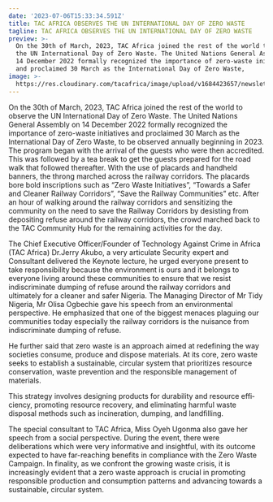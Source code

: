 ```yaml
---
date: '2023-07-06T15:33:34.591Z'
title: TAC AFRICA OBSERVES THE UN INTERNATIONAL DAY OF ZERO WASTE
tagline: TAC AFRICA OBSERVES THE UN INTERNATIONAL DAY OF ZERO WASTE
preview: >-
  On the 30th of March, 2023, TAC Africa joined the rest of the world to observe
  the UN International Day of Zero Waste. The United Nations General Assembly on
  14 December 2022 formally recognized the importance of zero-waste initiatives
  and proclaimed 30 March as the International Day of Zero Waste, 
image: >-
  https://res.cloudinary.com/tacafrica/image/upload/v1684423657/newsletters%20imager/new/NEWSLETTER-07_vijult.png
---
```

On the 30th of March, 2023, TAC Africa joined the rest of the world to observe the UN International Day of Zero Waste. The United Nations General Assembly on 14 December 2022 formally recognized the importance of zero-waste initiatives and proclaimed 30 March as the International Day of Zero Waste, to be observed annually beginning in 2023.
The program began with the arrival of the guests who were then accredited. This was followed by a tea break to get the guests prepared for the road walk that followed thereafter. With the use of placards and handheld banners, the throng marched across the railway corridors. The placards bore bold inscriptions such as “Zero Waste Initiatives”, “Towards a Safer and Cleaner Railway Corridors”, “Save the Railway Communities” etc.
After an hour of walking around the railway corridors and sensitizing the community on the need to save the Railway Corridors by desisting from depositing refuse around the railway corridors, the crowd marched back to the TAC Community Hub for the remaining activities for the day.

The Chief Executive Offi­cer/Founder of Technology Against Crime in Africa (TAC Africa) Dr.Jerry Akubo, a very articulate Security expert and Consultant delivered the Keynote lecture, he urged everyone present to take responsibility because the environment is ours and it belongs to everyone living around these communities to ensure that we resist indiscriminate dumping of refuse around the railway corridors and ultimately for a cleaner and safer Nigeria.
The Managing Director of Mr Tidy Nigeria, Mr Olisa Ogbechie gave his speech from an environmental perspective. He emphasized that one of the biggest menaces plaguing our communities today especially the railway corridors is the nuisance from indiscriminate dumping of refuse.

He further said that zero waste is an approach aimed at redefining the way societies consume, produce and dispose materials. At its core, zero waste seeks to establish a sustainable, circular system that prioritizes resource conservation, waste prevention and the responsible management of materials.

This strategy involves designing products for durability and resource effi­ciency, promoting resource recovery, and eliminating harmful waste disposal methods such as incineration, dumping, and landfilling. 

The special consultant to TAC Africa, Miss Oyeh Ugonma also gave her speech from a social perspective. 
During the event, there were deliberations which were very informative and insightful, with its outcome expected to have far-reaching benefits in compliance with the Zero Waste Campaign. In finality, as we confront the growing waste crisis, it is increasingly evident that a zero waste approach is crucial in promoting responsible production and consumption patterns and advancing towards a sustainable, circular system. 

